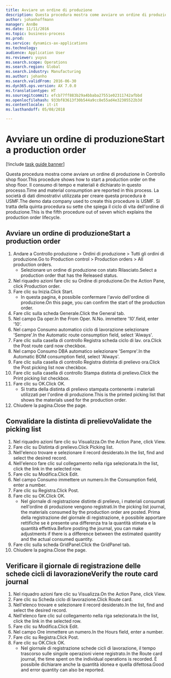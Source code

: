 ```yaml
---
title: Avviare un ordine di produzione
description: Questa procedura mostra come avviare un ordine di produzione in Controllo shop floor.
author: johanhoffmann
manager: AnnBe
ms.date: 11/11/2016
ms.topic: business-process
ms.prod: 
ms.service: dynamics-ax-applications
ms.technology: 
audience: Application User
ms.reviewer: yuyus
ms.search.scope: Operations
ms.search.region: Global
ms.search.industry: Manufacturing
ms.author: johanho
ms.search.validFrom: 2016-06-30
ms.dyn365.ops.version: AX 7.0.0
ms.translationtype: HT
ms.sourcegitcommit: efcb77ff883b29a4bbaba27551e02311742afbbd
ms.openlocfilehash: 933bf83613f30b544a9cc8e55ad4e32305522b3d
ms.contentlocale: it-it
ms.lasthandoff: 05/08/2018

---
```

# <a name="start-a-production-order"></a><span data-ttu-id="c9f4d-103">Avviare un ordine di produzione</span><span class="sxs-lookup"><span data-stu-id="c9f4d-103">Start a production order</span></span>

[!include [task guide banner](../../includes/task-guide-banner.md)]

<span data-ttu-id="c9f4d-104">Questa procedura mostra come avviare un ordine di produzione in Controllo shop floor.</span><span class="sxs-lookup"><span data-stu-id="c9f4d-104">This procedure shows how to start a production order on the shop floor.</span></span> <span data-ttu-id="c9f4d-105">Il consumo di tempo e materiali è dichiarato in questo processo.</span><span class="sxs-lookup"><span data-stu-id="c9f4d-105">Time and material consumption are reported in this process.</span></span> <span data-ttu-id="c9f4d-106">La società di dati dimostrativi utilizzata per creare questa procedura è USMF.</span><span class="sxs-lookup"><span data-stu-id="c9f4d-106">The demo data company used to create this procedure is USMF.</span></span> <span data-ttu-id="c9f4d-107">Si tratta della quinta procedura su sette che spiega il ciclo di vita dell'ordine di produzione.</span><span class="sxs-lookup"><span data-stu-id="c9f4d-107">This is the fifth procedure out of seven which explains the production order lifecycle.</span></span>


## <a name="start-a-production-order"></a><span data-ttu-id="c9f4d-108">Avviare un ordine di produzione</span><span class="sxs-lookup"><span data-stu-id="c9f4d-108">Start a production order</span></span>
1. <span data-ttu-id="c9f4d-109">Andare a Controllo produzione > Ordini di produzione > Tutti gli ordini di produzione.</span><span class="sxs-lookup"><span data-stu-id="c9f4d-109">Go to Production control > Production orders > All production orders.</span></span>
    * <span data-ttu-id="c9f4d-110">Selezionare un ordine di produzione con stato Rilasciato.</span><span class="sxs-lookup"><span data-stu-id="c9f4d-110">Select a production order that has the Released status.</span></span>  
2. <span data-ttu-id="c9f4d-111">Nel riquadro azioni fare clic su Ordine di produzione.</span><span class="sxs-lookup"><span data-stu-id="c9f4d-111">On the Action Pane, click Production order.</span></span>
3. <span data-ttu-id="c9f4d-112">Fare clic su Inizia.</span><span class="sxs-lookup"><span data-stu-id="c9f4d-112">Click Start.</span></span>
    * <span data-ttu-id="c9f4d-113">In questa pagina, è possibile confermare l'avvio dell'ordine di produzione.</span><span class="sxs-lookup"><span data-stu-id="c9f4d-113">On this page, you can confirm the start of the production order.</span></span>  
4. <span data-ttu-id="c9f4d-114">Fare clic sulla scheda Generale.</span><span class="sxs-lookup"><span data-stu-id="c9f4d-114">Click the General tab.</span></span>
5. <span data-ttu-id="c9f4d-115">Nel campo Da oper.</span><span class="sxs-lookup"><span data-stu-id="c9f4d-115">In the From Oper.</span></span> <span data-ttu-id="c9f4d-116">N.</span><span class="sxs-lookup"><span data-stu-id="c9f4d-116">No.</span></span> <span data-ttu-id="c9f4d-117">immettere '10'.</span><span class="sxs-lookup"><span data-stu-id="c9f4d-117">field, enter '10'.</span></span>
6. <span data-ttu-id="c9f4d-118">Nel campo Consumo automatico ciclo di lavorazione selezionare 'Sempre'.</span><span class="sxs-lookup"><span data-stu-id="c9f4d-118">In the Automatic route consumption field, select 'Always'.</span></span>
7. <span data-ttu-id="c9f4d-119">Fare clic sulla casella di controllo Registra scheda ciclo di lav. ora.</span><span class="sxs-lookup"><span data-stu-id="c9f4d-119">Click the Post route card now checkbox.</span></span>
8. <span data-ttu-id="c9f4d-120">Nel campo Consumo DBA automatico selezionare 'Sempre'.</span><span class="sxs-lookup"><span data-stu-id="c9f4d-120">In the Automatic BOM consumption field, select 'Always'.</span></span>
9. <span data-ttu-id="c9f4d-121">Fare clic sulla casella di controllo Registra distinta di prelievo ora.</span><span class="sxs-lookup"><span data-stu-id="c9f4d-121">Click the Post picking list now checkbox.</span></span>
10. <span data-ttu-id="c9f4d-122">Fare clic sulla casella di controllo Stampa distinta di prelievo.</span><span class="sxs-lookup"><span data-stu-id="c9f4d-122">Click the Print picking list checkbox.</span></span>
11. <span data-ttu-id="c9f4d-123">Fare clic su OK.</span><span class="sxs-lookup"><span data-stu-id="c9f4d-123">Click OK.</span></span>
    * <span data-ttu-id="c9f4d-124">Si tratta della distinta di prelievo stampata contenente i materiali utilizzati per l'ordine di produzione.</span><span class="sxs-lookup"><span data-stu-id="c9f4d-124">This is the printed picking list that shows the materials used for the production order.</span></span>  
12. <span data-ttu-id="c9f4d-125">Chiudere la pagina.</span><span class="sxs-lookup"><span data-stu-id="c9f4d-125">Close the page.</span></span>

## <a name="validate-the-picking-list"></a><span data-ttu-id="c9f4d-126">Convalidare la distinta di prelievo</span><span class="sxs-lookup"><span data-stu-id="c9f4d-126">Validate the picking list</span></span>
1. <span data-ttu-id="c9f4d-127">Nel riquadro azioni fare clic su Visualizza.</span><span class="sxs-lookup"><span data-stu-id="c9f4d-127">On the Action Pane, click View.</span></span>
2. <span data-ttu-id="c9f4d-128">Fare clic su Distinta di prelievo.</span><span class="sxs-lookup"><span data-stu-id="c9f4d-128">Click Picking list.</span></span>
3. <span data-ttu-id="c9f4d-129">Nell'elenco trovare e selezionare il record desiderato.</span><span class="sxs-lookup"><span data-stu-id="c9f4d-129">In the list, find and select the desired record.</span></span>
4. <span data-ttu-id="c9f4d-130">Nell'elenco fare clic sul collegamento nella riga selezionata.</span><span class="sxs-lookup"><span data-stu-id="c9f4d-130">In the list, click the link in the selected row.</span></span>
5. <span data-ttu-id="c9f4d-131">Fare clic su Modifica.</span><span class="sxs-lookup"><span data-stu-id="c9f4d-131">Click Edit.</span></span>
6. <span data-ttu-id="c9f4d-132">Nel campo Consumo immettere un numero.</span><span class="sxs-lookup"><span data-stu-id="c9f4d-132">In the Consumption field, enter a number.</span></span>
7. <span data-ttu-id="c9f4d-133">Fare clic su Registra.</span><span class="sxs-lookup"><span data-stu-id="c9f4d-133">Click Post.</span></span>
8. <span data-ttu-id="c9f4d-134">Fare clic su OK.</span><span class="sxs-lookup"><span data-stu-id="c9f4d-134">Click OK.</span></span>
    * <span data-ttu-id="c9f4d-135">Nel giornale di registrazione distinte di prelievo, i materiali consumati nell'ordine di produzione vengono registrati.</span><span class="sxs-lookup"><span data-stu-id="c9f4d-135">In the picking list journal, the materials consumed by the production order are posted.</span></span> <span data-ttu-id="c9f4d-136">Prima della registrazione del giornale di registrazione, è possibile apportare rettifiche se è presente una differenza tra la quantità stimata e la quantità effettiva.</span><span class="sxs-lookup"><span data-stu-id="c9f4d-136">Before posting the journal, you can make adjustments if there is a difference between the estimated quantity and the actual consumed quantity.</span></span>  
9. <span data-ttu-id="c9f4d-137">Fare clic sulla scheda GridPanel.</span><span class="sxs-lookup"><span data-stu-id="c9f4d-137">Click the GridPanel tab.</span></span>
10. <span data-ttu-id="c9f4d-138">Chiudere la pagina.</span><span class="sxs-lookup"><span data-stu-id="c9f4d-138">Close the page.</span></span>

## <a name="verify-the-route-card-journal"></a><span data-ttu-id="c9f4d-139">Verificare il giornale di registrazione delle schede cicli di lavorazione</span><span class="sxs-lookup"><span data-stu-id="c9f4d-139">Verify the route card journal</span></span>
1. <span data-ttu-id="c9f4d-140">Nel riquadro azioni fare clic su Visualizza.</span><span class="sxs-lookup"><span data-stu-id="c9f4d-140">On the Action Pane, click View.</span></span>
2. <span data-ttu-id="c9f4d-141">Fare clic su Scheda ciclo di lavorazione.</span><span class="sxs-lookup"><span data-stu-id="c9f4d-141">Click Route card.</span></span>
3. <span data-ttu-id="c9f4d-142">Nell'elenco trovare e selezionare il record desiderato.</span><span class="sxs-lookup"><span data-stu-id="c9f4d-142">In the list, find and select the desired record.</span></span>
4. <span data-ttu-id="c9f4d-143">Nell'elenco fare clic sul collegamento nella riga selezionata.</span><span class="sxs-lookup"><span data-stu-id="c9f4d-143">In the list, click the link in the selected row.</span></span>
5. <span data-ttu-id="c9f4d-144">Fare clic su Modifica.</span><span class="sxs-lookup"><span data-stu-id="c9f4d-144">Click Edit.</span></span>
6. <span data-ttu-id="c9f4d-145">Nel campo Ore immettere un numero.</span><span class="sxs-lookup"><span data-stu-id="c9f4d-145">In the Hours field, enter a number.</span></span>
7. <span data-ttu-id="c9f4d-146">Fare clic su Registra.</span><span class="sxs-lookup"><span data-stu-id="c9f4d-146">Click Post.</span></span>
8. <span data-ttu-id="c9f4d-147">Fare clic su OK.</span><span class="sxs-lookup"><span data-stu-id="c9f4d-147">Click OK.</span></span>
    * <span data-ttu-id="c9f4d-148">Nel giornale di registrazione schede cicli di lavorazione, il tempo trascorso sulle singole operazioni viene registrato.</span><span class="sxs-lookup"><span data-stu-id="c9f4d-148">In the Route card journal, the time spent on the individual operations is recorded.</span></span> <span data-ttu-id="c9f4d-149">È possibile dichiarare anche la quantità idonea e quella difettosa.</span><span class="sxs-lookup"><span data-stu-id="c9f4d-149">Good and error quantity can also be reported.</span></span>  

